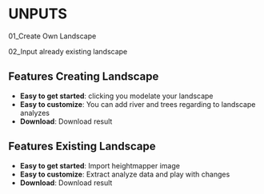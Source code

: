 # UNPUTS
01_Create Own Landscape

02_Input already existing landscape

## Features Creating Landscape
- **Easy to get started**: clicking you modelate your landscape
- **Easy to customize**: You can add river and trees regarding to landscape analyzes
- **Download**: Download result

## Features Existing Landscape
- **Easy to get started**: Import heightmapper image
- **Easy to customize**: Extract analyze data and play with changes
- **Download**: Download result
